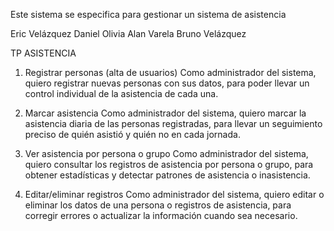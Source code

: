 Este sistema se especifica para gestionar un sistema de asistencia


Eric Velázquez
Daniel Olivia
Alan Varela
Bruno Velázquez



TP ASISTENCIA

1. Registrar personas (alta de usuarios)
Como administrador del sistema, quiero registrar nuevas personas con sus datos, para poder llevar un control individual de la asistencia de cada una.

2. Marcar asistencia
Como administrador del sistema, quiero marcar la asistencia diaria de las personas registradas, para llevar un seguimiento preciso de quién asistió y quién no en cada jornada.

3. Ver asistencia por persona o grupo
Como administrador del sistema, quiero consultar los registros de asistencia por persona o grupo, para obtener estadísticas y detectar patrones de asistencia o inasistencia.

4. Editar/eliminar registros
Como administrador del sistema, quiero editar o eliminar los datos de una persona o registros de asistencia, para corregir errores o actualizar la información cuando sea necesario.
